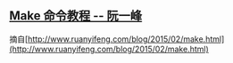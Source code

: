 ## [Make 命令教程 -- 阮一峰](https://www.cnblogs.com/LiuYanYGZ/p/5500130.html)
摘自[http://www.ruanyifeng.com/blog/2015/02/make.html](http://www.ruanyifeng.com/blog/2015/02/make.html)
